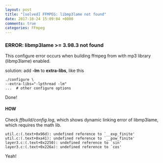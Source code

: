 ```yaml
---
layout: post
title: "[solved] FFMPEG: libmp3lame not found"
date: 2017-10-24 15:09:04 +0800
comments: true
categories: FFmpeg
---
```


### ERROR: libmp3lame >= 3.98.3 not found

This configure error occurs when building ffmpeg from with mp3 library (libmp3lame) enabled.

solution: add **-lm** to **extra-libs**, like this
```
./configure \
--extra-libs="-lpthread -lm"
...  # other configure options
```
Done!


#### HOW
Check *ffbuild/config.log*, which shows dynamic linking error of libmp3lame, which requires the math lib.
```
util.c:(.text+0x96d): undefined reference to `__exp_finite'
util.c:(.text+0xa41): undefined reference to `__pow_finite'      
layer3.c:(.text+0x2250): undefined reference to `sin'
layer3.c:(.text+0x226a): undefined reference to `cos'       
```
Yeah!
